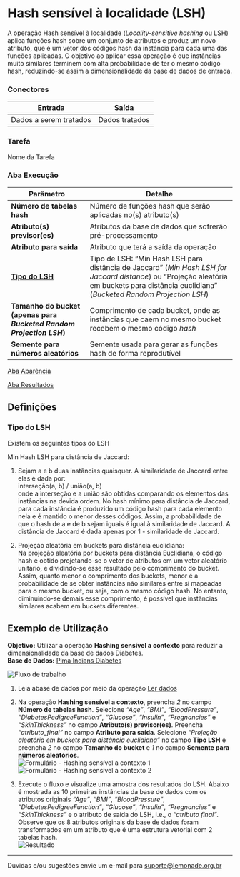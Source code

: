 # Hash sensível à localidade (LSH)

A operação Hash sensível à localidade (*Locality-sensitive hashing* ou LSH) aplica funções hash sobre um conjunto de atributos e produz um novo atributo, que é um vetor dos códigos hash da instância para cada uma das funções aplicadas. O objetivo ao aplicar essa operação é que instâncias muito similares terminem com alta probabilidade de ter o mesmo código hash, reduzindo-se assim a dimensionalidade da base de dados de entrada.

### Conectores
| Entrada | Saída |
| --- | --- |
| Dados a serem tratados | Dados tratados |

### Tarefa
Nome da Tarefa

### Aba Execução
| Parâmetro | Detalhe |
| --- | --- |
| **Número de tabelas hash** | Número de funções hash que serão aplicadas no(s) atributo(s) |
| **Atributo(s) previsor(es)** | Atributos da base de dados que sofrerão pré-processamento |
| **Atributo para saída** | Atributo que terá a saída da operação |
| **[Tipo do LSH]** | Tipo de LSH: “Min Hash LSH para distância de Jaccard” (*Min Hash LSH for Jaccard distance*) ou “Projeção aleatória em buckets para distância euclidiana” (*Bucketed Random Projection LSH*) |
| **Tamanho do bucket (apenas para *Bucketed Random Projection LSH*)** | Comprimento de cada bucket, onde as instâncias que caem no mesmo bucket recebem o mesmo código *hash* |
| **Semente para números aleatórios** |Semente usada para gerar as funções hash de forma reprodutível  |

[Aba Aparência][1]

[Aba Resultados][2] 

## Definições
### Tipo do LSH
Existem os seguintes tipos do LSH

Min Hash LSH para distância de Jaccard:

1. Sejam a e b duas instâncias quaisquer. A similaridade de Jaccard entre elas é dada por:\
interseção(a, b) / união(a, b)\
onde a interseção e a união são obtidas comparando os elementos das instâncias na devida ordem. No hash mínimo para distância de Jaccard, para cada instância é produzido um código hash para cada elemento nela e é mantido o menor desses códigos. Assim, a probabilidade de que o hash de a e de b sejam iguais é igual à similaridade de Jaccard. A distância de Jaccard é dada apenas por 1 - similaridade de Jaccard.

2. Projeção aleatória em buckets para distância euclidiana: \
Na projeção aleatória por buckets para distância Euclidiana, o código hash é obtido projetando-se o vetor de atributos em um vetor aleatório unitário, e dividindo-se esse resultado pelo comprimento do bucket. Assim, quanto menor o comprimento dos buckets, menor é a probabilidade de se obter instâncias não similares entre si mapeadas para o mesmo bucket, ou seja, com o mesmo código hash. No entanto, diminuindo-se demais esse comprimento, é possível que instâncias similares acabem em buckets diferentes. 



## Exemplo de Utilização
**Objetivo:** Utilizar a operação **Hashing sensível a contexto** para reduzir a dimensionalidade da base de dados Diabetes. \
**Base de Dados:** [Pima Indians Diabetes][3]

![Fluxo de trabalho](/img/spark/pre-processamento-de-dados/reducao-de-dimensionalidade-hash-sensivel-a-localidade/image4.png)

1. Leia abase de dados por meio da operação [Ler dados][4]

2. Na operação **Hashing sensível a contexto**, preencha *2* no campo **Número de tabelas hash**. Selecione *“Age”*, *“BMI”*, *“BloodPressure”*, *“DiabetesPedigreeFunction”*, *“Glucose”*, *“Insulin”*, *“Pregnancies”* e *“SkinThickness”* no campo **Atributo(s) previsor(es)**. Preencha *“atributo_final”* no campo **Atributo para saída**. Selecione *“Projeção aleatória em buckets para distância euclidiana”* no campo **Tipo LSH** e preencha *2* no campo **Tamanho do bucket** e *1* no campo **Semente para números aleatórios**.\
![Formulário - Hashing sensível a contexto 1](/img/spark/pre-processamento-de-dados/reducao-de-dimensionalidade-hash-sensivel-a-localidade/image1.png)
![Formulário - Hashing sensível a contexto 2](/img/spark/pre-processamento-de-dados/reducao-de-dimensionalidade-hash-sensivel-a-localidade/image2.png)

3. Execute o fluxo e visualize uma amostra dos resultados do LSH. Abaixo é mostrada as 10 primeiras instâncias da base de dados com os atributos originais *“Age”*, *“BMI”*, *“BloodPressure”*, *“DiabetesPedigreeFunction”*, *“Glucose”*, *“Insulin”*, *“Pregnancies”* e *“SkinThickness”* e o atributo de saída do LSH, i.e., o *“atributo final”*. Observe que os 8 atributos originais da base de dados foram transformados em um atributo que é uma estrutura vetorial com 2 tabelas hash.\
![Resultado](/img/spark/pre-processamento-de-dados/reducao-de-dimensionalidade-hash-sensivel-a-localidade/image3.png)

---
Dúvidas e/ou sugestões envie um e-mail para suporte@lemonade.org.br

[Tipo do LSH]: #tipo-do-lsh
[1]: /pt-br/spark/documentacao-geral/documentacao-geral.html#aba-aparencia
[2]: /pt-br/spark/documentacao-geral/documentacao-geral.html#aba-resultados
[3]: /pt-br/spark/base-de-dados/#pima-indians-diabetes
[4]: /pt-br/spark/entrada-e-saida/ler-dados.html